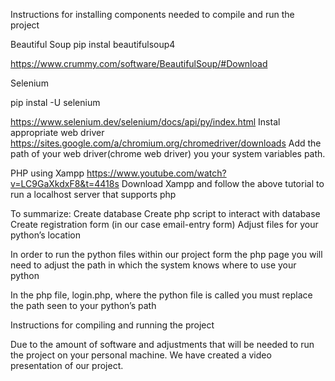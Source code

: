 Instructions for installing components needed to compile and run the project


Beautiful Soup
pip instal beautifulsoup4

https://www.crummy.com/software/BeautifulSoup/#Download

Selenium

pip instal -U selenium

https://www.selenium.dev/selenium/docs/api/py/index.html
Instal appropriate web driver
https://sites.google.com/a/chromium.org/chromedriver/downloads
Add the path of your web driver(chrome web driver) you your system variables path.


PHP using Xampp
https://www.youtube.com/watch?v=LC9GaXkdxF8&t=4418s
Download Xampp and follow the above tutorial to run a localhost server that supports php

To summarize:
Create database
Create php script to interact with database
Create registration form (in our case email-entry form)
Adjust files for your python’s location

In order to run the python files within our project form the php page you will need to adjust the path in which the system knows where to use your python

In the php file, login.php, where the python file is called you must replace the path seen to your python’s path

Instructions for compiling and running the project

Due to the amount of software and adjustments that will be needed to run the project on your personal machine. We have created a video presentation of our project.

